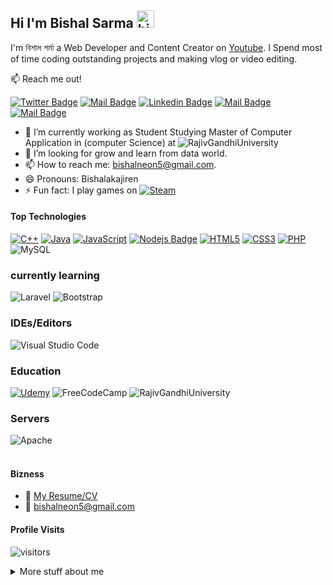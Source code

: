 ## Hi I'm Bishal Sarma <img src="https://user-images.githubusercontent.com/1303154/88677602-1635ba80-d120-11ea-84d8-d263ba5fc3c0.gif" width="28px" alt="hi">

I'm বিশাল শর্মা a Web Developer and Content Creator on [Youtube](https://youtube.com/channel/UCZSmEVFn52rgsXTGX3WBcEA). I Spend most of time coding outstanding projects and making vlog or video editing.

:mailbox: Reach me out!

[![Twitter Badge](https://img.shields.io/badge/-@bishalneon5-1ca0f1?style=flat&labelColor=1ca0f1&logo=twitter&logoColor=white&link=https://twitter.com/bishalneon5)](https://twitter.com/bishalneon5) [![Mail Badge](https://img.shields.io/badge/-Bishalakajiren-e74c3c?style=flat&labelColor=e74c3c&logo=youtube&logoColor=white)](https://youtube.com/channel/UCZSmEVFn52rgsXTGX3WBcEA) [![Linkedin Badge](https://img.shields.io/badge/-BishalSarma-0e76a8?style=flat&labelColor=0e76a8&logo=linkedin&logoColor=white)](https://www.linkedin.com/in/bishal-sarma-8029b0152/) [![Mail Badge](https://img.shields.io/badge/-bishalsarma.exe-e84393?style=flat&labelColor=e84393&logo=instagram&logoColor=white)](https://instagram.com/bishalsarma.exe) [![Mail Badge](https://img.shields.io/badge/-bishalneon5-c0392b?style=flat&labelColor=c0392b&logo=gmail&logoColor=white)](mailto:bishalneon5@gmail.com)

<!-- TODO: Add last video link -->

- 🔭 I’m currently working as Student Studying Master of Computer Application in (computer Science) at ![RajivGandhiUniversity](https://img.shields.io/badge/RAJIV%20GANDHI%20UNIVERSITY-UNIVERSITY-blue)
- 🤔 I’m looking for grow and learn from data world.
- 📫 How to reach me: bishalneon5@gmail.com.
- 😄 Pronouns: Bishalakajiren
- ⚡ Fun fact: I play games on [![Steam](https://img.shields.io/badge/IPSOfficer-%23000000.svg?style=for-the-badge&logo=steam&logoColor=white&link=https://steamcommunity.com/profiles/76561198422855684)](https://steamcommunity.com/profiles/76561198422855684)

#### Top Technologies

<!-- TODO: Make technologies links takes you to repositories -->

[![C++](https://img.shields.io/badge/c++-%2300599C.svg?style=for-the-badge&logo=c%2B%2B&logoColor=white)](#) [![Java](https://img.shields.io/badge/java-%23ED8B00.svg?style=for-the-badge&logo=java&logoColor=white)](#) [![JavaScript](https://img.shields.io/badge/javascript-%23323330.svg?style=for-the-badge&logo=javascript&logoColor=%23F7DF1E)](#) [![Nodejs Badge](https://img.shields.io/badge/-Nodejs-3C873A?style=for-the-badge&labelColor=black&logo=node.js&logoColor=3C873A)](#) [![HTML5](https://img.shields.io/badge/html5-%23E34F26.svg?style=for-the-badge&logo=html5&logoColor=white)](#) [![CSS3](https://img.shields.io/badge/css3-%231572B6.svg?style=for-the-badge&logo=css3&logoColor=white)](#) [![PHP](https://img.shields.io/badge/php-%23777BB4.svg?style=for-the-badge&logo=php&logoColor=white)](#) ![MySQL](https://img.shields.io/badge/mysql-%2300f.svg?style=for-the-badge&logo=mysql&logoColor=white) 

### currently learning

![Laravel](https://img.shields.io/badge/laravel-%23FF2D20.svg?style=for-the-badge&logo=laravel&logoColor=white) ![Bootstrap](https://img.shields.io/badge/bootstrap-%23563D7C.svg?style=for-the-badge&logo=bootstrap&logoColor=white)

### IDEs/Editors

![Visual Studio Code](https://img.shields.io/badge/VisualStudioCode-0078d7.svg?style=for-the-badge&logo=visual-studio-code&logoColor=white)

### Education
[![Udemy](https://img.shields.io/badge/Udemy-%23EA5252.svg?style=for-the-badge&logo=Udemy&logoColor=white)](#) ![FreeCodeCamp](https://img.shields.io/badge/Freecodecamp-%23123.svg?&style=for-the-badge&logo=freecodecamp&logoColor=green) ![RajivGandhiUniversity](https://img.shields.io/badge/RAJIV%20GANDHI%20UNIVERSITY-UNIVERSITY-blue)

### Servers
![Apache](https://img.shields.io/badge/apache-%23D42029.svg?style=for-the-badge&logo=apache&logoColor=white) 
<br />
<br />

#### Bizness
- :paperclip: [My Resume/CV](https://bishalakajiren.github.io/)
- :email: bishalneon5@gmail.com


#### Profile Visits 

![visitors](https://visitor-badge.glitch.me/badge?page_id=bishalakajiren.bishalakajiren)

<details>
<summary>
  More stuff about me
</summary>


#### Coding Stats

<!--START_SECTION:waka-->

[![Top Langs](https://github-readme-stats.vercel.app/api/top-langs/?username=bishalakajiren&layout=tokyonight)](https://github.com/anuraghazra/github-readme-stats)


<!--END_SECTION:waka-->

#### Github Stats

[![BishalSarma's github stats](https://github-readme-stats.vercel.app/api?username=bishalakajiren&count_private=true&theme=tokyonight&hide=contribs,prs)](https://github.com/anuraghazra/github-readme-stats)

</details>


[reactplaylist]: https://www.youtube.com/watch?v=KxXXEL-k47Y&list=PLvXDmnBbOF7RnYiZvDwl2Pzcs2kfi10wd
[vscodetutorial]: https://www.youtube.com/watch?v=Bkie2ai8qeE&t=8s
[htmltutorial]: https://www.youtube.com/watch?v=VK6MXVxOsws&t=27s
[javascripttutorial]: https://www.youtube.com/watch?v=D-LHKvmX37E
